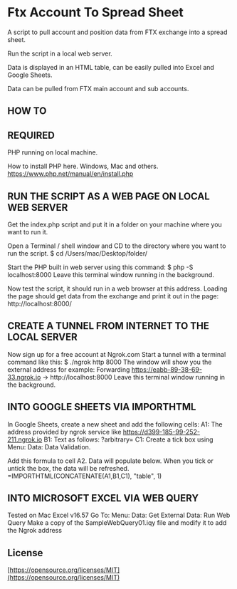 # Ftx Account To Spread Sheet

A script to pull account and position data from FTX exchange into a spread sheet.

Run the script in a local web server.

Data is displayed in an HTML table, can be easily pulled into Excel and Google Sheets.

Data can be pulled from FTX main account and sub accounts.

## HOW TO

## REQUIRED

PHP running on local machine.

How to install PHP here. Windows, Mac and others.
https://www.php.net/manual/en/install.php

## RUN THE SCRIPT AS A WEB PAGE ON LOCAL WEB SERVER

Get the index.php script and put it in a folder on your machine where you want to run it.

Open a Terminal / shell window and CD to the directory where you want to run the script.
$ cd /Users/mac/Desktop/folder/

Start the PHP built in web server using this command:
$ php -S localhost:8000
Leave this terminal window running in the background.

Now test the script, it should run in a web browser at this address.
Loading the page should get data from the exchange and print it out in the page:
http://localhost:8000/

## CREATE A TUNNEL FROM INTERNET TO THE LOCAL SERVER

Now sign up for a free account at Ngrok.com
Start a tunnel with a terminal command like this:
$ ./ngrok http 8000
The window will show you the external address for example:
Forwarding https://eabb-89-38-69-33.ngrok.io -> http://localhost:8000
Leave this terminal window running in the background.

## INTO GOOGLE SHEETS VIA IMPORTHTML

In Google Sheets, create a new sheet and add the following cells:
A1: The address provided by ngrok service like https://d399-185-99-252-211.ngrok.io
B1: Text as follows: ?arbitrary=
C1: Create a tick box using Menu: Data: Data Validation.

Add this formula to cell A2. Data will populate below. When you tick or untick the box, the data will be refreshed.
=IMPORTHTML(CONCATENATE(A1,B1,C1), "table", 1)

## INTO MICROSOFT EXCEL VIA WEB QUERY

Tested on Mac Excel v16.57
Go To: Menu: Data: Get External Data: Run Web Query
Make a copy of the SampleWebQuery01.iqy file and modify it to add the Ngrok address

## License

[https://opensource.org/licenses/MIT](https://opensource.org/licenses/MIT)